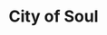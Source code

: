 ---
pid: CH578
title: City of Soul
location_transcription: 1320 Bouvier St
zipcode: '18976'
outside_phl: 'Warrington PA '
neighborhood: 
age: '25'
age_range: 20-29
instagram: 
image_file_name: CH_578.jpg
proposal_transcription: 
topic: Culture,Music,Philadelphia
topic_summary: 0, 0, 0
type: Other No Form,Image
keywords_other: music
credit: KT Marron
image_labels: 
twitter: 
facebook: 
permalink: "/monuments/ch578/"
layout: item-page
---